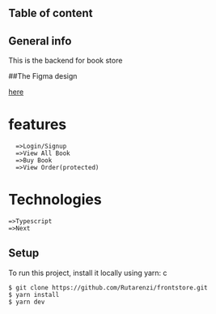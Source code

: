 ## Table of content


## General info
This is the backend for book store

##The Figma design

[here]([https://cloudinary.com/users/register_free](https://www.figma.com/file/JhfStmw8GEMuBuSGRjKBOq/Bookstore?type=design&node-id=1-3&mode=design))

# features 
```
  =>Login/Signup
  =>View All Book
  =>Buy Book
  =>View Order(protected)

```
# Technologies

  ```
  =>Typescript
  =>Next
 
```

## Setup 

To run this project, install it locally using yarn:
 c

```
$ git clone https://github.com/Rutarenzi/frontstore.git
$ yarn install
$ yarn dev

```

